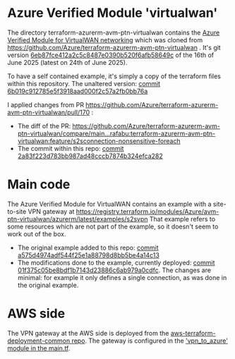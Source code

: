 

# Azure Verified Module 'virtualwan'

The directory terraform-azurerm-avm-ptn-virtualwan contains the [Azure
Verified Module for VirtualWAN
networking](https://registry.terraform.io/modules/Azure/avm-ptn-virtualwan/azurerm/latest) which was cloned from https://github.com/Azure/terraform-azurerm-avm-ptn-virtualwan
. It's git version
[6eb87fce412a2c5c8487e0390b520f6afb58649c](https://github.com/Azure/terraform-azurerm-avm-ptn-virtualwan/commit/6eb87fce412a2c5c8487e0390b520f6afb58649c)
of the 16th of June 2025 (latest on 24th of June 2025).

To have a self contained example, it's simply a copy of the terraform files within this repository.
The unaltered version: [commit 6b019c912785e5f3918aad000f2c57a2fb0bb76a](https://github.com/openbraininstitute/azure-terraform-network-virtualwan-vpn-gateway-test/commit/6b019c912785e5f3918aad000f2c57a2fb0bb76a)


I applied changes from PR https://github.com/Azure/terraform-azurerm-avm-ptn-virtualwan/pull/170 :
* The diff of the PR: https://github.com/Azure/terraform-azurerm-avm-ptn-virtualwan/compare/main...rafabu:terraform-azurerm-avm-ptn-virtualwan:feature/s2sconnection-nonsensitive-foreach
* The commit within this repo: [commit 2a83f223d783bb987ad48cccb7874b324efca282](https://github.com/openbraininstitute/azure-terraform-network-virtualwan-vpn-gateway-test/commit/2a83f223d783bb987ad48cccb7874b324efca282)

# Main code

The Azure Verified Module for VirtualWAN contains an example with a site-to-site
VPN gateway at https://registry.terraform.io/modules/Azure/avm-ptn-virtualwan/azurerm/latest/examples/s2svpn
That example refers to some resources which are not part of the example, so it doesn't seem to work out of the box.
* The original example added to this repo: [commit a575d4974adf544f25e1a88798d8bb5be4a14c13](https://github.com/openbraininstitute/azure-terraform-network-virtualwan-vpn-gateway-test/commit/a575d4974adf544f25e1a88798d8bb5be4a14c13)
* The modifications done to the example, currently deployed: [commit
01f375c05be8bdf1b7143d23886c6ab979a0cdfc](https://github.com/openbraininstitute/azure-terraform-network-virtualwan-vpn-gateway-test/commit/01f375c05be8bdf1b7143d23886c6ab979a0cdfc).
The changes are minimal: for example it only defines a single connection, as was done in the original example.

# AWS side

The VPN gateway at the AWS side is deployed from the [aws-terraform-deployment-common repo](https://github.com/openbraininstitute/aws-terraform-deployment-common/).
The gateway is configured in the ['vpn_to_azure' module in the
main.tf](https://github.com/openbraininstitute/aws-terraform-deployment-common/blob/534fd3df3d337a9612e71a17213ee06fb1c02082/main.tf#L261).
